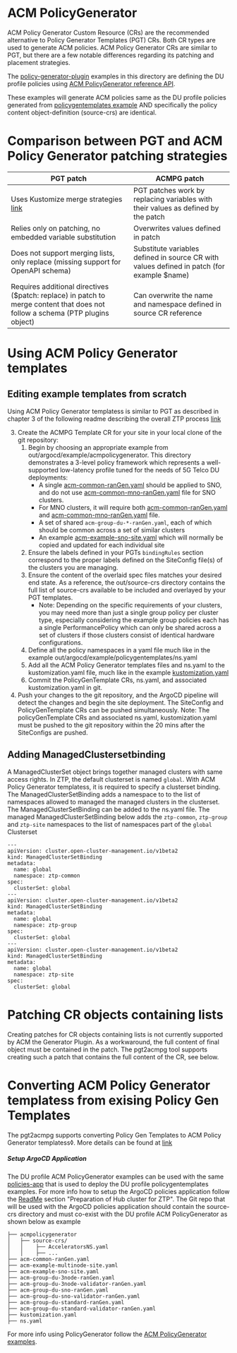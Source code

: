 # ACM PolicyGenerator 
ACM Policy Generator Custom Resource (CRs) are the recommended alternative to Policy Generator Templates (PGT) CRs. Both CR types are used to generate ACM policies. ACM Policy Generator CRs are similar to PGT, but there are a few notable differences regarding its patching and placement strategies.

The [policy-generator-plugin](https://github.com/stolostron/policy-generator-plugin/policy-generator-plugin) examples in this directory are defining the DU profile policies using [ACM PolicyGenerator reference API](https://github.com/stolostron/policy-generator-plugin/policy-generator-plugin/blob/main/docs/policygenerator-reference.yaml). 

These examples will generate ACM policies same as the DU profile policies generated from [policygentemplates example](https://github.com/openshift-kni/cnf-features-deploy/tree/master/ztp/gitops-subscriptions/argocd/example/policygentemplates) AND specifically the policy content object-definition (source-crs) are identical.

# Comparison between PGT and ACM Policy Generator patching strategies

| PGT patch | ACMPG patch |
|-----------|---------------------|
| Uses Kustomize merge strategies [link](https://github.com/kubernetes-sigs/kustomize/blob/master/examples/patchMultipleObjects.md)|PGT patches work by replacing variables with their values as defined by the patch|
|Relies only on patching, no embedded variable substitution|Overwrites values defined in patch|
|Does not support merging lists, only replace (missing support for OpenAPI schema)|Substitute variables defined in source CR with values defined in patch (for example $name)|
|Requires additional directives ($patch: replace) in patch to merge content that does not follow a schema (PTP plugins object)| Can overwrite the name and namespace defined in source CR reference|

# Using ACM Policy Generator templates


## Editing example templates from scratch
Using ACM Policy Generator templatess is similar to PGT as described in chapter 3 of the following readme describing the overall ZTP process [link](https://github.com/openshift-kni/cnf-features-deploy/blob/master/ztp/gitops-subscriptions/argocd/README.md)

3. Create the ACMPG Template CR for your site in your local clone of the git repository:
   1. Begin by choosing an appropriate example from out/argocd/example/acmpolicygenerator. This directory demonstrates a 3-level policy framework which represents a well-supported low-latency profile tuned for the needs of 5G Telco DU deployments:
      - A single [acm-common-ranGen.yaml](ztp/gitops-subscriptions/argocd/example/acmpolicygenerator/acm-common-ranGen.yaml) should be applied to SNO, and do not use [acm-common-mno-ranGen.yaml](ztp/gitops-subscriptions/argocd/example/acmpolicygenerator/acm-common-mno-ranGen.yaml) file for SNO clusters.
      - For MNO clusters, it will require both [acm-common-ranGen.yaml](ztp/gitops-subscriptions/argocd/example/acmpolicygenerator/acm-common-ranGen.yaml) and [acm-common-mno-ranGen.yaml](ztp/gitops-subscriptions/argocd/example/acmpolicygenerator/acm-common-mno-ranGen.yaml) file.
      - A set of shared `acm-group-du-*-ranGen.yaml`, each of which should be common across a set of similar clusters
      - An example [acm-example-sno-site.yaml](ztp/gitops-subscriptions/argocd/example/policygentemplates/acm-example-sno-site.yaml) which will normally be copied and updated for each individual site
   2. Ensure the labels defined in your PGTs `bindingRules` section correspond to the proper labels defined on the SiteConfig file(s) of the clusters you are managing.
   3. Ensure the content of the overlaid spec files matches your desired end state.  As a reference, the out/source-crs directory contains the full list of source-crs available to be included and overlayed by your PGT templates.
      - Note: Depending on the specific requirements of your clusters, you may need more than just a single group policy per cluster type, especially considering the example group policies each has a single PerformancePolicy which can only be shared across a set of clusters if those clusters consist of identical hardware configurations.
   4. Define all the policy namespaces in a yaml file much like in the example out/argocd/example/policygentemplates/ns.yaml
   5. Add all the ACM Policy Generator templates files and ns.yaml to the kustomization.yaml file, much like in the example [kustomization.yaml](ztp/gitops-subscriptions/argocd/example/acmpolicygenerator/kustomization.yaml)
   6. Commit the PolicyGenTemplate CRs, ns.yaml, and associated kustomization.yaml in git.
4. Push your changes to the git repository, and the ArgoCD pipeline will detect the changes and begin the site deployment. The SiteConfig and PolicyGenTemplate CRs can be pushed simultaneously. Note: The policyGenTemplate CRs and associated ns.yaml, kustomization.yaml must be pushed to the git repository within the 20 mins after the SiteConfigs are pushed.

## Adding ManagedClustersetbinding 
A ManagedClusterSet object brings together managed clusters with same access rights. In ZTP, the default clusterset is named `global`.
With ACM Policy Generator templatess, it is required to specify a clusterset binding. The ManagedClusterSetBinding adds a namespace to to the list of namespaces allowed to managed the managed clusters in the clusterset.
The ManagedClusterSetBinding can be added to the ns.yaml file. The managed ManagedClusterSetBinding below adds the `ztp-common`, `ztp-group` and `ztp-site` namespaces to the list of namespaces part of the `global` Clusterset

```
---
apiVersion: cluster.open-cluster-management.io/v1beta2
kind: ManagedClusterSetBinding
metadata:
  name: global
  namespace: ztp-common
spec:
  clusterSet: global
---
apiVersion: cluster.open-cluster-management.io/v1beta2
kind: ManagedClusterSetBinding
metadata:
  name: global
  namespace: ztp-group
spec:
  clusterSet: global
---
apiVersion: cluster.open-cluster-management.io/v1beta2
kind: ManagedClusterSetBinding
metadata:
  name: global
  namespace: ztp-site
spec:
  clusterSet: global
```

# Patching CR objects containing lists
Creating patches for CR objects containing lists is not currently supported by ACM the Generator Plugin. As a workwaround, the full content of final object must be contained in the patch. 
The pgt2acmpg tool supports creating such a patch that contains the full content of the CR, see below.

# Converting ACM Policy Generator templatess from exising Policy Gen Templates 
The pgt2acmpg supports converting Policy Gen Templates to ACM Policy Generator templatess◊. More details can be found at [link](https://github.com/openshift-kni/cnf-features-deploy/ztp/tools/pgt2acmpg/blob/main/README.md)

##### Setup ArgoCD Application

The DU profile ACM PolicyGenerator examples can be used with the same [policies-app](https://github.com/openshift-kni/cnf-features-deploy/blob/master/ztp/gitops-subscriptions/argocd/deployment/policies-app.yaml) that is used to deploy the DU profile policygentemplates examples. For more info how to setup the ArgoCD policies application follow the [ReadMe](https://github.com/openshift-kni/cnf-features-deploy/blob/master/ztp/gitops-subscriptions/argocd/README.md) section "Preparation of Hub cluster for ZTP". The Git repo that will be used with the ArgoCD policies application should contain the source-crs directory and must co-exist with the DU profile ACM PolicyGenerator as shown below as example

```
├── acmpolicygenerator
│   ├── source-crs/
│   │    ├── AcceleratorsNS.yaml
│   │    ├── ...
├── acm-common-ranGen.yaml
├── acm-example-multinode-site.yaml
├── acm-example-sno-site.yaml
├── acm-group-du-3node-ranGen.yaml
├── acm-group-du-3node-validator-ranGen.yaml
├── acm-group-du-sno-ranGen.yaml
├── acm-group-du-sno-validator-ranGen.yaml
├── acm-group-du-standard-ranGen.yaml
├── acm-group-du-standard-validator-ranGen.yaml
├── kustomization.yaml
├── ns.yaml

```

For more info using PolicyGenerator follow the [ACM PolicyGenerator examples](https://github.com/stolostron/policy-generator-plugin/policy-generator-plugin/tree/main/examples).